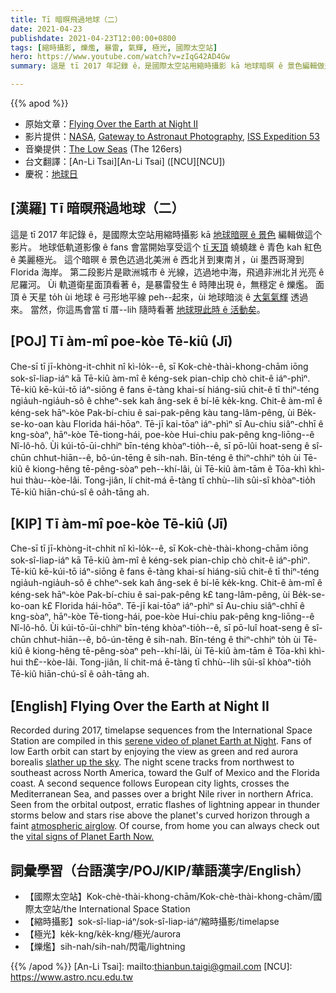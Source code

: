 ```yaml
---
title: Tī 暗暝飛過地球（二）
date: 2021-04-23
publishdate: 2021-04-23T12:00:00+0800
tags: [縮時攝影, 爍爁, 暴雷, 氣輝, 極光, 國際太空站]
hero: https://www.youtube.com/watch?v=zIqG42AD4Gw
summary: 這是 tī 2017 年記錄 ê，是國際太空站用縮時攝影 kā 地球暗暝 ê 景色編輯做這个影片。

---
```


{{% apod %}}

- 原始文章：[Flying Over the Earth at Night II](https://apod.nasa.gov/apod/ap210420.html)
- 影片提供：[NASA](https://www.nasa.gov/), [Gateway to Astronaut Photography](https://eol.jsc.nasa.gov/), [ISS Expedition 53](https://www.nasa.gov/mission_pages/station/expeditions/expedition53/index.html)
- 音樂提供：[The Low Seas](https://www.youtube.com/watch?v=BCh90tfSTgA) (The 126ers)
- 台文翻譯：[An-Li Tsai][An-Li Tsai] ([NCU][NCU])
- 慶祝：[地球日](https://www.nasa.gov/earth-day-2021)

## [漢羅] Tī 暗暝飛過地球（二）
這是 tī 2017 年記錄 ê，是國際太空站用縮時攝影 kā [地球暗暝 ê 景色][serene video of planet Earth at Night] 編輯做這个影片。
地球低軌道影像 ê fans 會當開始享受這个 [tī 天頂][slather up the sky] 蟯蟯趖 ê 青色 kah 紅色 ê 美麗極光。
這个暗暝 ê 景色迒過北美洲 ê 西北爿到東南爿，ùi 墨西哥灣到 Florida 海岸。
第二段影片是歐洲城市 ê 光線，迒過地中海，飛過非洲北爿光亮 ê 尼羅河。
Ùi 軌道衛星面頂看著 ê，是暴雷發生 ê 時陣出現 ê，無穩定 ê 爍爁。
面頂 ê 天星 to̍h ùi 地球 ê 弓形地平線 peh--起來，ùi 地球暗淡 ê [大氣氣輝][atmospheric airglow] 透過來。
當然，你這馬會當 tī 厝--lih 隨時看著 [地球現此時 ê 活動矣][vital signs of Planet Earth Now.]。

## [POJ] Tī àm-mî poe-kòe Tē-kiû (Jī)
Che-sī tī jī-khòng-it-chhit nî kì-lo̍k--ê, sī Kok-chè-thài-khong-chām iōng sok-sî-liap-iáⁿ kā Tē-kiû àm-mî ê kéng-sek pian-chi̍p chò chit-ê iáⁿ-phìⁿ.
Tē-kiû kē-kúi-tō iáⁿ-siōng ê fans ē-tàng khai-sí hiáng-siū chit-ê tī thiⁿ-téng ngia̍uh-ngia̍uh-sô ê chheⁿ-sek kah âng-sek ê bí-lē ke̍k-kng.
Chit-ê àm-mî ê kéng-sek hāⁿ-kòe Pak-bí-chiu ê sai-pak-pêng kàu tang-lâm-pêng, ùi Be̍k-se-ko-oan kàu Florida hái-hōaⁿ.
Tē-jī kai-tōaⁿ iáⁿ-phìⁿ sī Au-chiu siâⁿ-chhī ê kng-sòaⁿ, hāⁿ-kòe Tē-tiong-hái, poe-kòe Hui-chiu pak-pêng kng-liōng--ê Nî-lô-hô.
Ùi kúi-tō-ūi-chhiⁿ bīn-téng khòaⁿ-tio̍h--ê, sī pō-lûi hoat-seng ê sî-chūn chhut-hiān--ê, bô-ún-tēng ê sih-nah.
Bīn-téng ê thiⁿ-chhiⁿ to̍h ùi Tē-kiû ê kiong-hêng tē-pêng-sòaⁿ peh--khí-lâi, ùi Tē-kiû àm-tām ê Tōa-khì khì-hui thàu--kòe-lâi.
Tong-jiân, lí chit-má ē-tàng tī chhù--lih sûi-sî khòaⁿ-tio̍h Tē-kiû hiān-chú-sî ê oa̍h-tāng ah.


## [KIP] Tī àm-mî poe-kòe Tē-kiû (Jī)
Che-sī tī jī-khòng-it-chhit nî kì-lo̍k--ê, sī Kok-chè-thài-khong-chām iōng sok-sî-liap-iáⁿ kā Tē-kiû àm-mî ê kéng-sek pian-chi̍p chò chit-ê iáⁿ-phìⁿ.
Tē-kiû kē-kúi-tō iáⁿ-siōng ê fans ē-tàng khai-sí hiáng-siū chit-ê tī thiⁿ-téng ngia̍uh-ngia̍uh-sô ê chheⁿ-sek kah âng-sek ê bí-lē ke̍k-kng.
Chit-ê àm-mî ê kéng-sek hāⁿ-kòe Pak-bí-chiu ê sai-pak-pêng k£ tang-lâm-pêng, ùi Be̍k-se-ko-oan k£ Florida hái-hōaⁿ.
Tē-jī kai-tōaⁿ iáⁿ-phìⁿ sī Au-chiu siâⁿ-chhī ê kng-sòaⁿ, hāⁿ-kòe Tē-tiong-hái, poe-kòe Hui-chiu pak-pêng kng-liōng--ê Nî-lô-hô.
Ùi kúi-tō-ūi-chhiⁿ bīn-téng khòaⁿ-tio̍h--ê, sī pō-luî hoat-seng ê sî-chūn chhut-hiān--ê, bô-ún-tēng ê sih-nah.
Bīn-téng ê thiⁿ-chhiⁿ to̍h ùi Tē-kiû ê kiong-hêng tē-pêng-sòaⁿ peh--khí-lâi, ùi Tē-kiû àm-tām ê Tōa-khì khì-hui th£--kòe-lâi.
Tong-jiân, lí chit-má ē-tàng tī chhù--lih sûi-sî khòaⁿ-tio̍h Tē-kiû hiān-chú-sî ê oa̍h-tāng ah.


## [English] Flying Over the Earth at Night II
Recorded during 2017, timelapse sequences from the International Space Station are compiled in this [serene video of planet Earth at Night][serene video of planet Earth at Night]. Fans of low Earth orbit can start by enjoying the view as green and red aurora borealis [slather up the sky][slather up the sky]. The night scene tracks from northwest to southeast across North America, toward the Gulf of Mexico and the Florida coast. A second sequence follows European city lights, crosses the Mediterranean Sea, and passes over a bright Nile river in northern Africa. Seen from the orbital outpost, erratic flashes of lightning appear in thunder storms below and stars rise above the planet's curved horizon through a faint [atmospheric airglow][atmospheric airglow]. Of course, from home you can always check out the [vital signs of Planet Earth Now.][vital signs of Planet Earth Now.]

## 詞彙學習（台語漢字/POJ/KIP/華語漢字/English）

- 【國際太空站】Kok-chè-thài-khong-chām/Kok-chè-thài-khong-chām/國際太空站/the International Space Station
- 【縮時攝影】sok-sî-liap-iáⁿ/sok-sî-liap-iáⁿ/縮時攝影/timelapse
- 【極光】ke̍k-kng/ke̍k-kng/極光/aurora
- 【爍爁】sih-nah/sih-nah/閃電/lightning

{{% /apod %}}
[An-Li Tsai]: mailto:thianbun.taigi@gmail.com
[NCU]: https://www.astro.ncu.edu.tw

[serene video of planet Earth at Night]:https://eol.jsc.nasa.gov/BeyondThePhotography/CrewEarthObservationsVideos/
[slather up the sky]:https://apod.nasa.gov/apod/ap210114.html
[atmospheric airglow]:https://apod.nasa.gov/apod/ap210418.html
[vital signs of Planet Earth Now.]:https://climate.nasa.gov/earth-now/#/vitalsign?vitalsign=satellites&altid=0&animating=f&start=&end=
